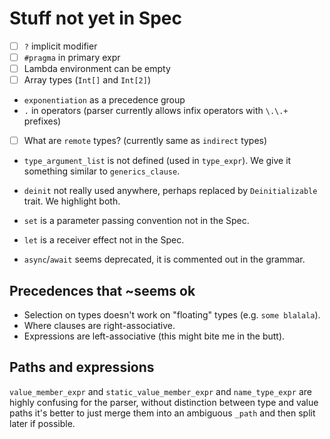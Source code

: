 # Stuff not yet in Spec

- [ ] `?` implicit modifier
- [ ] `#pragma` in primary expr
- [ ] Lambda environment can be empty
- [ ] Array types (`Int[]` and `Int[2]`)
- `exponentiation` as a precedence group
- `.` in operators (parser currently allows infix operators with `\.\.+` prefixes)

- [ ] What are `remote` types? (currently same as `indirect` types)

- `type_argument_list` is not defined (used in `type_expr`). We give it something similar to `generics_clause`.
- `deinit` not really used anywhere, perhaps replaced by `Deinitializable` trait. We highlight both.
- `set` is a parameter passing convention not in the Spec.
- `let` is a receiver effect not in the Spec.

- `async`/`await` seems deprecated, it is commented out in the grammar.

## Precedences that ~seems ok

- Selection on types doesn't work on "floating" types (e.g. `some blalala`).
- Where clauses are right-associative.
- Expressions are left-associative (this might bite me in the butt).

## Paths and expressions

`value_member_expr` and `static_value_member_expr` and `name_type_expr` are highly confusing for the parser,
without distinction between type and value paths it's better to just merge them into an ambiguous `_path`
and then split later if possible.
